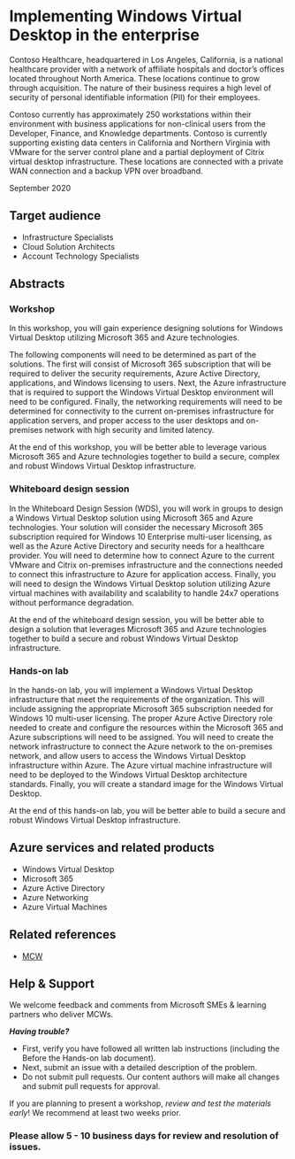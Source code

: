 # Implementing Windows Virtual Desktop in the enterprise

Contoso Healthcare, headquartered in Los Angeles, California, is a national healthcare provider with a network of affiliate hospitals and doctor’s offices located throughout North America. These locations continue to grow through acquisition.  The nature of their business requires a high level of security of personal identifiable information (PII) for their employees.

Contoso currently has approximately 250 workstations within their environment with business applications for non-clinical users from the Developer, Finance, and Knowledge departments. Contoso is currently supporting existing data centers in California and Northern Virginia with VMware for the server control plane and a partial deployment of Citrix virtual desktop infrastructure. These locations are connected with a private WAN connection and a backup VPN over broadband.  

September 2020

## Target audience

- Infrastructure Specialists
- Cloud Solution Architects
- Account Technology Specialists

## Abstracts

### Workshop

In this workshop, you will gain experience designing solutions for Windows Virtual Desktop utilizing Microsoft 365 and Azure technologies.

The following components will need to be determined as part of the solutions. The first will consist of Microsoft 365 subscription that will be required to deliver the security requirements, Azure Active Directory, applications, and Windows licensing to users. Next, the Azure infrastructure that is required to support the Windows Virtual Desktop environment will need to be configured. Finally, the networking requirements will need to be determined for connectivity to the current on-premises infrastructure for application servers, and proper access to the user desktops and on-premises network with high security and limited latency.

At the end of this workshop, you will be better able to leverage various Microsoft 365 and Azure technologies together to build a secure, complex and robust Windows Virtual Desktop infrastructure.

### Whiteboard design session

In the Whiteboard Design Session (WDS), you will work in groups to design a Windows Virtual Desktop solution using Microsoft 365 and Azure technologies. Your solution will consider the necessary Microsoft 365 subscription required for Windows 10 Enterprise multi-user licensing, as well as the Azure Active Directory and security needs for a healthcare provider.  You will need to determine how to connect Azure to the current VMware and Citrix on-premises infrastructure and the connections needed to connect this infrastructure to Azure for application access. Finally, you will need to design the Windows Virtual Desktop solution utilizing Azure virtual machines with availability and scalability to handle 24x7 operations without performance degradation.

At the end of the whiteboard design session, you will be better able to design a solution that leverages Microsoft 365 and Azure technologies together to build a secure and robust Windows Virtual Desktop infrastructure.

### Hands-on lab

In the hands-on lab, you will implement a Windows Virtual Desktop infrastructure that meet the requirements of the organization.  This will include assigning the appropriate Microsoft 365 subscription needed for Windows 10 multi-user licensing.  The proper Azure Active Directory role needed to create and configure the resources within the Microsoft 365 and Azure subscriptions will need to be assigned.  You will need to create the network infrastructure to connect the Azure network to the on-premises network, and allow users to access the Windows Virtual Desktop infrastructure within Azure.  The Azure virtual machine infrastructure will need to be deployed to the Windows Virtual Desktop architecture standards.  Finally, you will create a standard image for the Windows Virtual Desktop.

At the end of this hands-on lab, you will be better able to build a secure and robust Windows Virtual Desktop infrastructure.

## Azure services and related products

- Windows Virtual Desktop
- Microsoft 365
- Azure Active Directory
- Azure Networking
- Azure Virtual Machines

## Related references

- [MCW](https://github.com/Microsoft/MCW)

## Help & Support

We welcome feedback and comments from Microsoft SMEs & learning partners who deliver MCWs.  

***Having trouble?***

- First, verify you have followed all written lab instructions (including the Before the Hands-on lab document).
- Next, submit an issue with a detailed description of the problem.
- Do not submit pull requests. Our content authors will make all changes and submit pull requests for approval.

If you are planning to present a workshop, *review and test the materials early*! We recommend at least two weeks prior.

### Please allow 5 - 10 business days for review and resolution of issues.
